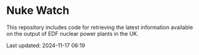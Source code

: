 # Nuke Watch

This repository includes code for retrieving the latest information available on the output of EDF nuclear power plants in the UK.

Last updated: 2024-11-17 06:19